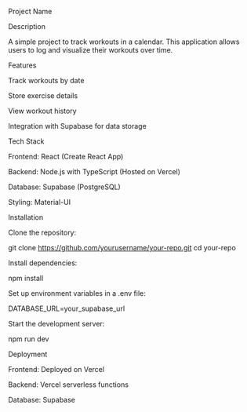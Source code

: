 Project Name

Description

A simple project to track workouts in a calendar. This application allows users to log and visualize their workouts over time.

Features

Track workouts by date

Store exercise details

View workout history

Integration with Supabase for data storage

Tech Stack

Frontend: React (Create React App)

Backend: Node.js with TypeScript (Hosted on Vercel)

Database: Supabase (PostgreSQL)

Styling: Material-UI

Installation

Clone the repository:

git clone https://github.com/yourusername/your-repo.git
cd your-repo

Install dependencies:

npm install

Set up environment variables in a .env file:

DATABASE_URL=your_supabase_url

Start the development server:

npm run dev

Deployment

Frontend: Deployed on Vercel

Backend: Vercel serverless functions

Database: Supabase
